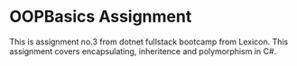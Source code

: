 # OOPBasics Assignment

This is assignment no.3 from dotnet fullstack bootcamp from Lexicon.
This assignment covers encapsulating, inheritence and polymorphism in C#.
